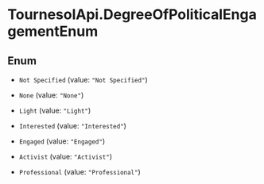 # TournesolApi.DegreeOfPoliticalEngagementEnum

## Enum


* `Not Specified` (value: `"Not Specified"`)

* `None` (value: `"None"`)

* `Light` (value: `"Light"`)

* `Interested` (value: `"Interested"`)

* `Engaged` (value: `"Engaged"`)

* `Activist` (value: `"Activist"`)

* `Professional` (value: `"Professional"`)


